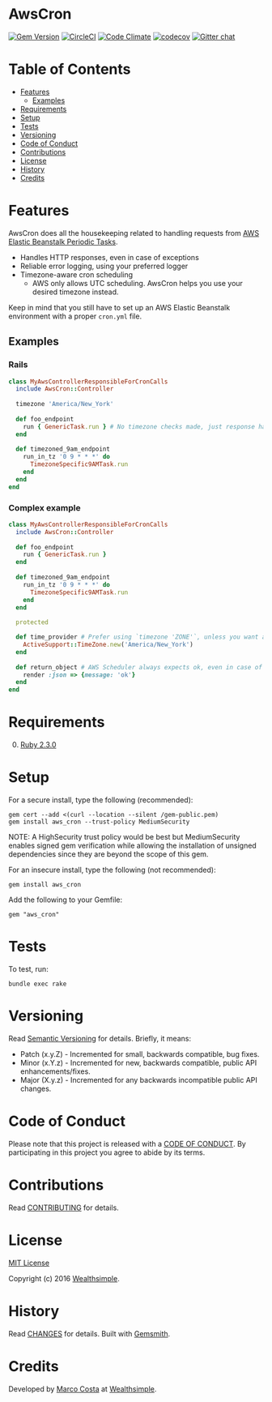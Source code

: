 # AwsCron

[![Gem Version](https://badge.fury.io/rb/aws_cron.svg)](http://badge.fury.io/rb/aws_cron)
[![CircleCI](https://circleci.com/gh/wealthsimple/aws_cron.svg?style=shield)](https://circleci.com/gh/wealthsimple/aws_cron) 
[![Code Climate](https://codeclimate.com/github/wealthsimple/aws_cron/badges/gpa.svg)](https://codeclimate.com/github/wealthsimple/aws_cron)
[![codecov](https://codecov.io/gh/wealthsimple/aws_cron/branch/master/graph/badge.svg)](https://codecov.io/gh/wealthsimple/aws_cron)
[![Gitter chat](https://img.shields.io/gitter/room/wealthsimple/Lobby.svg?style=flat)](https://gitter.im/wealthsimple/Lobby)

<!-- Tocer[start]: Auto-generated, don't remove. -->

# Table of Contents

- [Features](#features)
  - [Examples](#examples)
- [Requirements](#requirements)
- [Setup](#setup)
- [Tests](#tests)
- [Versioning](#versioning)
- [Code of Conduct](#code-of-conduct)
- [Contributions](#contributions)
- [License](#license)
- [History](#history)
- [Credits](#credits)

<!-- Tocer[finish]: Auto-generated, don't remove. -->

# Features

AwsCron does all the housekeeping related to handling requests from [AWS Elastic Beanstalk Periodic Tasks](http://docs.aws.amazon.com/elasticbeanstalk/latest/dg/using-features-managing-env-tiers.html#worker-periodictasks).
* Handles HTTP responses, even in case of exceptions
* Reliable error logging, using your preferred logger
* Timezone-aware cron scheduling
  * AWS only allows UTC scheduling. AwsCron helps you use your desired timezone instead. 

Keep in mind that you still have to set up an AWS Elastic Beanstalk environment with a proper `cron.yml` file.

## Examples

### Rails

```ruby
class MyAwsControllerResponsibleForCronCalls
  include AwsCron::Controller
  
  timezone 'America/New_York'
   
  def foo_endpoint
    run { GenericTask.run } # No timezone checks made, just response handling and logging
  end
  
  def timezoned_9am_endpoint
    run_in_tz '0 9 * * *' do
      TimezoneSpecific9AMTask.run
    end
  end
end
```

### Complex example

```ruby
class MyAwsControllerResponsibleForCronCalls
  include AwsCron::Controller
   
  def foo_endpoint
    run { GenericTask.run }
  end
  
  def timezoned_9am_endpoint
    run_in_tz '0 9 * * *' do
      TimezoneSpecific9AMTask.run
    end
  end
  
  protected

  def time_provider # Prefer using `timezone 'ZONE'`, unless you want a custom time provider
    ActiveSupport::TimeZone.new('America/New_York')
  end
  
  def return_object # AWS Scheduler always expects ok, even in case of errors
    render :json => {message: 'ok'}
  end
end
```

# Requirements

0. [Ruby 2.3.0](https://www.ruby-lang.org)

# Setup

For a secure install, type the following (recommended):

    gem cert --add <(curl --location --silent /gem-public.pem)
    gem install aws_cron --trust-policy MediumSecurity

NOTE: A HighSecurity trust policy would be best but MediumSecurity enables signed gem verification
while allowing the installation of unsigned dependencies since they are beyond the scope of this
gem.

For an insecure install, type the following (not recommended):

    gem install aws_cron

Add the following to your Gemfile:

    gem "aws_cron"

# Tests

To test, run:

    bundle exec rake

# Versioning

Read [Semantic Versioning](http://semver.org) for details. Briefly, it means:

- Patch (x.y.Z) - Incremented for small, backwards compatible, bug fixes.
- Minor (x.Y.z) - Incremented for new, backwards compatible, public API enhancements/fixes.
- Major (X.y.z) - Incremented for any backwards incompatible public API changes.

# Code of Conduct

Please note that this project is released with a [CODE OF CONDUCT](CODE_OF_CONDUCT.md). By
participating in this project you agree to abide by its terms.

# Contributions

Read [CONTRIBUTING](CONTRIBUTING.md) for details.

# License

[MIT License](LICENSE.md)

Copyright (c) 2016 [Wealthsimple](https://wealthsimple.com).

# History

Read [CHANGES](CHANGES.md) for details.
Built with [Gemsmith](https://github.com/bkuhlmann/gemsmith).

# Credits

Developed by [Marco Costa](http://marcotc.com) at [Wealthsimple](https://wealthsimple.com).
